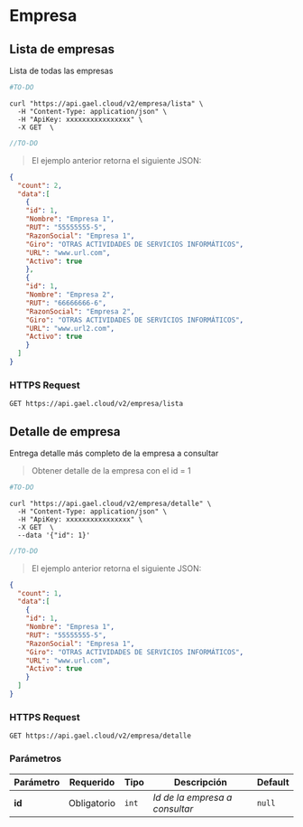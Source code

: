 # Empresa

## Lista de empresas

Lista de todas las empresas

```python
#TO-DO
```

```shell
curl "https://api.gael.cloud/v2/empresa/lista" \
  -H "Content-Type: application/json" \
  -H "ApiKey: xxxxxxxxxxxxxxxx" \
  -X GET  \
```

```javascript
//TO-DO
```

> El ejemplo anterior retorna el siguiente JSON:

```json
{
  "count": 2,
  "data":[
    {
    "id": 1,
    "Nombre": "Empresa 1",
    "RUT": "55555555-5",
    "RazonSocial": "Empresa 1",
    "Giro": "OTRAS ACTIVIDADES DE SERVICIOS INFORMÁTICOS",
    "URL": "www.url.com",
    "Activo": true
    },
    {
    "id": 1,
    "Nombre": "Empresa 2",
    "RUT": "66666666-6",
    "RazonSocial": "Empresa 2",
    "Giro": "OTRAS ACTIVIDADES DE SERVICIOS INFORMÁTICOS",
    "URL": "www.url2.com",
    "Activo": true
    }
  ]
}
```

### HTTPS Request

`GET https://api.gael.cloud/v2/empresa/lista`

## Detalle de empresa

Entrega detalle más completo de la empresa a consultar


> Obtener detalle de la empresa con el id = 1

```python
#TO-DO
```

```shell
curl "https://api.gael.cloud/v2/empresa/detalle" \
  -H "Content-Type: application/json" \
  -H "ApiKey: xxxxxxxxxxxxxxxx" \
  -X GET  \
  --data '{"id": 1}'
```

```javascript
//TO-DO
```

> El ejemplo anterior retorna el siguiente JSON:

```json
{
  "count": 1,
  "data":[
    {
    "id": 1,
    "Nombre": "Empresa 1",
    "RUT": "55555555-5",
    "RazonSocial": "Empresa 1",
    "Giro": "OTRAS ACTIVIDADES DE SERVICIOS INFORMÁTICOS",
    "URL": "www.url.com",
    "Activo": true
    }
  ]
}
```

### HTTPS Request

`GET https://api.gael.cloud/v2/empresa/detalle`

### Parámetros

Parámetro | Requerido | Tipo | Descripción | Default
--------- | ------- | ----------- | ----------- | ----------- 
<b>id</b> | Obligatorio | `int` | *Id de la empresa a consultar* | `null`